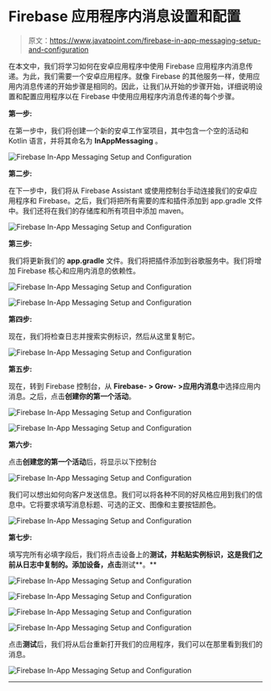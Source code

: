 # Firebase 应用程序内消息设置和配置

> 原文：<https://www.javatpoint.com/firebase-in-app-messaging-setup-and-configuration>

在本文中，我们将学习如何在安卓应用程序中使用 Firebase 应用程序内消息传递。为此，我们需要一个安卓应用程序。就像 Firebase 的其他服务一样，使用应用内消息传递的开始步骤是相同的。因此，让我们从开始的步骤开始，详细说明设置和配置应用程序以在 Firebase 中使用应用程序内消息传递的每个步骤。

**第一步:**

在第一步中，我们将创建一个新的安卓工作室项目，其中包含一个空的活动和 Kotlin 语言，并将其命名为 **InAppMessaging** 。

![Firebase In-App Messaging Setup and Configuration](img/b4256357e1aa2e64d2e4d53d612b5506.png)

**第二步:**

在下一步中，我们将从 Firebase Assistant 或使用控制台手动连接我们的安卓应用程序和 Firebase。之后，我们将把所有需要的库和插件添加到 app.gradle 文件中。我们还将在我们的存储库和所有项目中添加 maven。

![Firebase In-App Messaging Setup and Configuration](img/597caabc5a01a58885146db1821e4c79.png)

**第三步:**

我们将更新我们的 **app.gradle** 文件。我们将把插件添加到谷歌服务中。我们将增加 Firebase 核心和应用内消息的依赖性。

![Firebase In-App Messaging Setup and Configuration](img/3cca9c5196cdd6b6c3798e1ea3b415dc.png)

![Firebase In-App Messaging Setup and Configuration](img/2837497aa425675bbe4d740581979f7c.png)

**第四步:**

现在，我们将检查日志并搜索实例标识，然后从这里复制它。

![Firebase In-App Messaging Setup and Configuration](img/bdb57f8e4c858efee811bfa1b5cffbeb.png)

**第五步:**

现在，转到 Firebase 控制台，从 **Firebase- > Grow- >应用内消息**中选择应用内消息。之后，点击**创建你的第一个活动**。

![Firebase In-App Messaging Setup and Configuration](img/390701b626c450aae35a3a229b688120.png)

![Firebase In-App Messaging Setup and Configuration](img/764486ad3ed8336c0b8e4ae518d3c7c7.png)

**第六步:**

点击**创建您的第一个活动**后，将显示以下控制台

![Firebase In-App Messaging Setup and Configuration](img/f476d64f36fdebe0248b499c0d17ddbd.png)

我们可以想出如何向客户发送信息。我们可以将各种不同的好风格应用到我们的信息中。它将要求填写消息标题、可选的正文、图像和主要按钮颜色。

![Firebase In-App Messaging Setup and Configuration](img/31a9f9d1ffb76bba95be7e9b6798f499.png)

**第七步:**

填写完所有必填字段后，我们将点击设备上的**测试，并粘贴实例标识，这是我们之前从日志中复制的。添加设备，点击**测试**。**

![Firebase In-App Messaging Setup and Configuration](img/9eeef2ad97977174bf4eb094dd98e62a.png)

![Firebase In-App Messaging Setup and Configuration](img/ce282549d496edb622cf7fdf9c73eb26.png)

![Firebase In-App Messaging Setup and Configuration](img/aec8c96dc7277fd613db02c3bbbd44c4.png)

![Firebase In-App Messaging Setup and Configuration](img/5233d7898b42b8a56e96c2db63bb5b55.png)

点击**测试**后，我们将从后台重新打开我们的应用程序，我们可以在那里看到我们的消息。

![Firebase In-App Messaging Setup and Configuration](img/661d7adb1c93c69f3e57350571971a31.png)

* * *